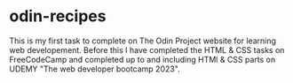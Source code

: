 # odin-recipes
This is my first task to complete on The Odin Project website for learning web developement. Before this I have completed the HTML & CSS tasks on FreeCodeCamp and completed up to and including HTMl & CSS parts on UDEMY "The web developer bootcamp 2023".